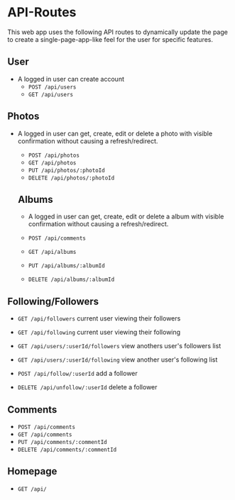 # API-Routes

This web app uses the following API routes to dynamically update the page to create a single-page-app-like feel for the user for specific features.

## User
* A logged in user can create account
  * `POST /api/users`
  * `GET /api/users`

## Photos

* A logged in user can get, create, edit or delete a photo with visible confirmation without causing a refresh/redirect.

  * `POST /api/photos`
  * `GET /api/photos`
  * `PUT /api/photos/:photoId`
  * `DELETE /api/photos/:photoId`

  ## Albums

  * A logged in user can get, create, edit or delete a album with visible confirmation without causing a refresh/redirect.

  * `POST /api/comments`
  * `GET /api/albums`
  * `PUT /api/albums/:albumId`
  * `DELETE /api/albums/:albumId`

## Following/Followers
  * `GET /api/followers` current user viewing their followers
  * `GET /api/following` current user viewing their following
  * `GET /api/users/:userId/followers` view anothers user's followers list
  * `GET /api/users/:userId/following` view another user's following list

  * `POST /api/follow/:userId` add a follower
  * `DELETE /api/unfollow/:userId` delete a follower

## Comments
  * `POST /api/comments`
  * `GET /api/comments`
  * `PUT /api/comments/:commentId`
  * `DELETE /api/comments/:commentId`


##  Homepage
 * `GET /api/`
